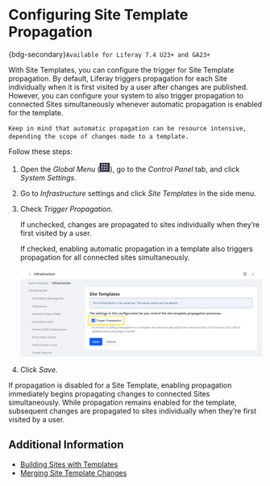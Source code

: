 # Configuring Site Template Propagation

{bdg-secondary}`Available for Liferay 7.4 U23+ and GA23+`

With Site Templates, you can configure the trigger for Site Template propagation. By default, Liferay triggers propagation for each Site individually when it is first visited by a user after changes are published. However, you can configure your system to also trigger propagation to connected Sites simultaneously whenever automatic propagation is enabled for the template.

```{note}
Keep in mind that automatic propagation can be resource intensive, depending the scope of changes made to a template.
```

Follow these steps:

1. Open the *Global Menu* (![Global Menu](../../images/icon-applications-menu.png)), go to the *Control Panel* tab, and click *System Settings*.

1. Go to *Infrastructure* settings and click *Site Templates* in the side menu.

1. Check *Trigger Propagation*.

   If unchecked, changes are propagated to sites individually when they’re first visited by a user.

   If checked, enabling automatic propagation in a template also triggers propagation for all connected sites simultaneously.

   ![Check Trigger Propagation.](./configuring-site-template-propagation/images/01.png)

1. Click *Save*.

If propagation is disabled for a Site Template, enabling propagation immediately begins propagating changes to connected Sites simultaneously. While propagation remains enabled for the template, subsequent changes are propagated to sites individually when they’re first visited by a user.

## Additional Information

* [Building Sites with Templates](./building-sites-with-site-templates.md)
* [Merging Site Template Changes](./merging-site-template-changes.md)
